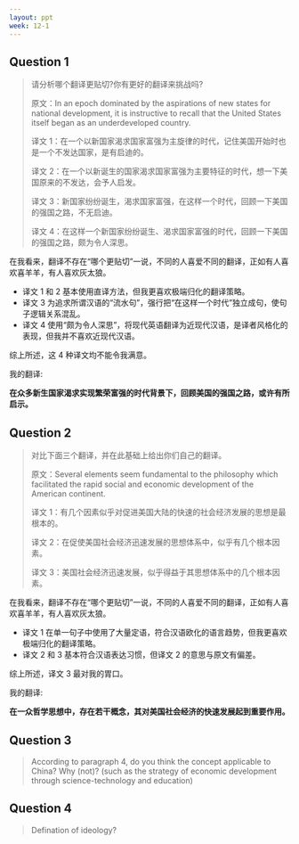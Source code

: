 ```yaml
---
layout: ppt
week: 12-1
---
```


## Question 1 <badge text="周康" />

> 请分析哪个翻译更贴切?你有更好的翻译来挑战吗?
>
> 原文：In an epoch dominated by the aspirations of new states for national development, it is instructive to recall that the United States itself began as an underdeveloped country.
>
> 译文 1：在一个以新国家渴求国家富强为主旋律的时代，记住美国开始时也是一个不发达国家，是有启迪的。
>
> 译文 2：在一个以新诞生的国家渴求国家富强为主要特征的时代，想一下美国原来的不发达，会予人启发。
>
> 译文 3：新国家纷纷诞生，渴求国家富强，在这样一个时代，回顾一下美国的强国之路，不无启迪。
>
> 译文 4：在这样一个新国家纷纷诞生、渴求国家富强的时代，回顾一下美国的强国之路，颇为令人深思。

在我看来，翻译不存在“哪个更贴切”一说，不同的人喜爱不同的翻译，正如有人喜欢喜羊羊，有人喜欢灰太狼。

- 译文 1 和 2 基本使用直译方法，但我更喜欢极端归化的翻译策略。
- 译文 3 为追求所谓汉语的“流水句”，强行把“在这样一个时代”独立成句，使句子逻辑关系混乱。
- 译文 4 使用“颇为令人深思”，将现代英语翻译为近现代汉语，是译者风格化的表现，但我并不喜欢近现代汉语。

综上所述，这 4 种译文均不能令我满意。

我的翻译:

**在众多新生国家渴求实现繁荣富强的时代背景下，回顾美国的强国之路，或许有所启示。**

## Question 2 <badge text="周康" />

> 对比下面三个翻译，并在此基础上给出你们自己的翻译。
>
> 原文：Several elements seem fundamental to the philosophy which facilitated the rapid social and economic development of the American continent.
>
> 译文 1：有几个因素似乎对促进美国大陆的快速的社会经济发展的思想是最根本的。
>
> 译文 2：在促使美国社会经济迅速发展的思想体系中，似乎有几个根本因素。
>
> 译文 3：美国社会经济迅速发展，似乎得益于其思想体系中的几个根本因素。

在我看来，翻译不存在“哪个更贴切”一说，不同的人喜爱不同的翻译，正如有人喜欢喜羊羊，有人喜欢灰太狼。

- 译文 1 在单一句子中使用了大量定语，符合汉语欧化的语言趋势，但我更喜欢极端归化的翻译策略。
- 译文 2 和 3 基本符合汉语表达习惯，但译文 2 的意思与原文有偏差。

综上所述，译文 3 最对我的胃口。

我的翻译:

**在一众哲学思想中，存在若干概念，其对美国社会经济的快速发展起到重要作用。**

## Question 3 <badge text="林佳成" />

> According to paragraph 4, do you think the concept applicable to China? Why (not)? (such as the strategy of economic development through science-technology and education)

## Question 4 <badge text="金贞贤" />

> Defination of ideology?
